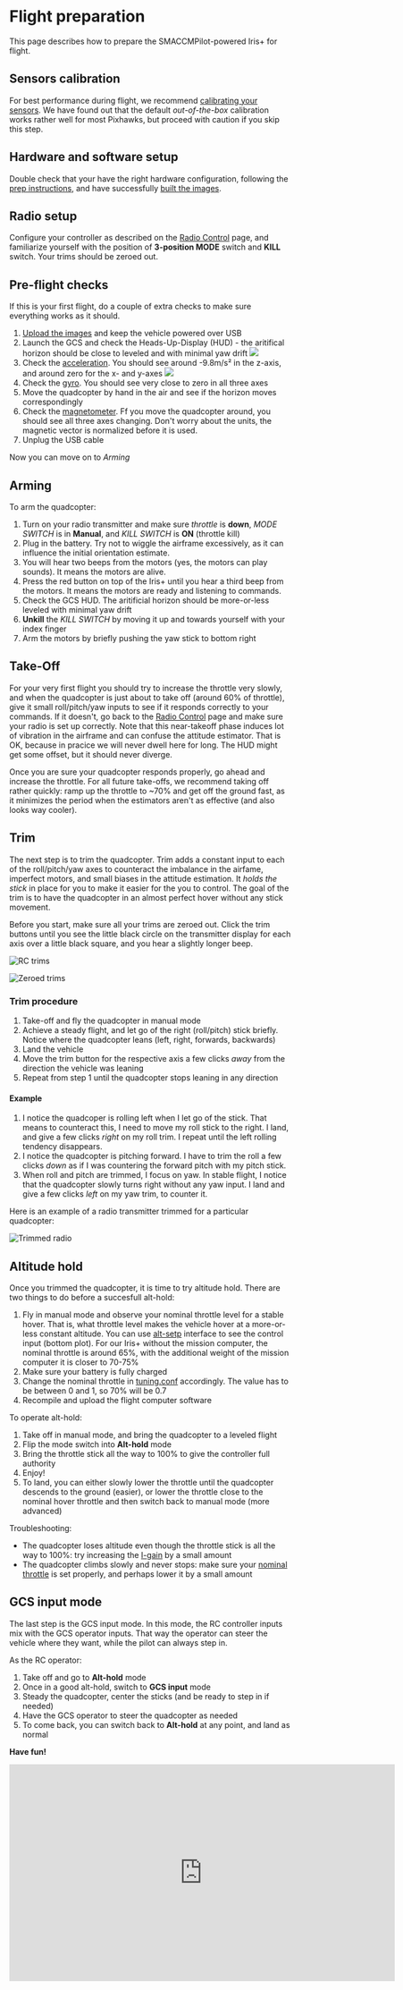 # Flight preparation

This page describes how to prepare the SMACCMPilot-powered Iris+ for flight.

## Sensors calibration

For best performance during flight, we
recommend [calibrating your sensors](../hardware/calibration.html). We
have found out that the default *out-of-the-box* calibration works
rather well for most Pixhawks, but proceed with caution if you skip
this step.

## Hardware and software setup

Double check that your have the right hardware configuration,
following the [prep instructions][smaccmpilot-hardware-prep], and have
successfully [built the images](build.md).

[smaccmpilot-hardware-prep]: https://github.com/GaloisInc/smaccmpilot-hardware-prep

## Radio setup
Configure your controller as described on the [Radio Control] page,
and familiarize yourself with the position of **3-position MODE**
switch and **KILL** switch. Your trims should be zeroed out.

[Radio Control]: ../hardware/rc-controller.html

## Pre-flight checks
If this is your first flight, do a couple of extra checks to make sure everything works as it should.

1. [Upload the images](loading.html) and keep the vehicle powered over USB
2. Launch the GCS and check the Heads-Up-Display (HUD) - the aritifical horizon should be close to leveled and with minimal yaw drift
![](../images/elm.png)
3. Check the [acceleration]. You should see around -9.8m/s² in the z-axis, and around zero for the x- and y-axes
![](../images/sensors_accel.png)
4. Check the [gyro]. You should see very close to zero in all three axes
5. Move the quadcopter by hand in the air and see if the horizon moves correspondingly
6. Check the [magnetometer][mag]. Ff you move the quadcopter around,
   you should see all three axes changing. Don't worry about the
   units, the magnetic vector is normalized before it is used.
7. Unplug the USB cable

Now you can move on to *Arming*

[acceleration]: http://localhost:8080/sensors_accel.html
[gyro]: http://localhost:8080/sensors_gyro.html
[mag]: http://localhost:8080/sensors_mag.html

## Arming
To arm the quadcopter:

1. Turn on your radio transmitter and make sure *throttle* is **down**, *MODE SWITCH* is in **Manual**, and *KILL SWITCH* is **ON** (throttle kill)
2. Plug in the battery. Try not to wiggle the airframe excessively, as it can influence the initial orientation estimate.
4. You will hear two beeps from the motors (yes, the motors can play sounds). It means the motors are alive.
4. Press the red button on top of the Iris+ until you hear a third beep from the motors. It means the motors are ready and listening to commands.
4. Check the GCS HUD. The aritificial horizon should be more-or-less leveled with minimal yaw drift
6. **Unkill** the *KILL SWITCH* by moving it up and towards yourself with your index finger
6. Arm the motors by briefly pushing the yaw stick to bottom right 


## Take-Off
For your very first flight you should try to increase the throttle
very slowly, and when the quadcopter is just about to take off (around
60% of throttle), give it small roll/pitch/yaw inputs to see if it
responds correctly to your commands. If it doesn't, go back to the
[Radio Control] page and make sure your radio is set up
correctly. Note that this near-takeoff phase induces lot of vibration
in the airframe and can confuse the attitude estimator. That is OK,
because in pracice we will never dwell here for long. The HUD might
get some offset, but it should never diverge.

Once you are sure your quadcopter responds properly, go ahead and
increase the throttle. For all future take-offs, we recommend taking
off rather quickly: ramp up the throttle to ~70% and get off the
ground fast, as it minimizes the period when the estimators aren't as
effective (and also looks way cooler).

## Trim
The next step is to trim the quadcopter. Trim adds a constant input to
each of the roll/pitch/yaw axes to counteract the imbalance in the
airfame, imperfect motors, and small biases in the attitude
estimation. It *holds the stick* in place for you to make it easier
for the you to control. The goal of the trim is to have the
quadcopter in an almost perfect hover without any stick movement.

Before you start, make sure all your trims are zeroed out. Click the
trim buttons until you see the little black circle on the transmitter
display for each axis over a little black square, and you hear a
slightly longer beep.

![RC trims](/images/rc_trims.png)

![Zeroed trims](/images/rc_trims_zeroed.png)

### Trim procedure
1. Take-off and fly the quadcopter in manual mode
2. Achieve a steady flight, and let go of the right (roll/pitch) stick
   briefly. Notice where the quadcopter leans (left, right,
   forwards, backwards)
3. Land the vehicle
4. Move the trim button for the respective axis a few clicks *away* from the direction the vehicle was leaning
5. Repeat from step 1 until the quadcopter stops leaning in any direction

#### Example

1. I notice the quadcoper is rolling left when I let go of the
   stick. That means to counteract this, I need to move my roll stick
   to the right. I land, and give a few clicks *right* on my roll
   trim. I repeat until the left rolling tendency disappears.
2. I notice the quadcopter is pitching forward. I have to trim the
   roll a few clicks *down* as if I was countering the forward pitch
   with my pitch stick.
3. When roll and pitch are trimmed, I focus on yaw. In stable flight,
   I notice that the quadcopter slowly turns right without any yaw
   input. I land and give a few clicks *left* on my yaw trim, to
   counter it.

Here is an example of a radio transmitter trimmed for a particular quadcopter:

![Trimmed radio](/images/rc_trims_tuned.png)

## Altitude hold
Once you trimmed the quadcopter, it is time to try altitude hold. There are two things to do before a succesfull alt-hold:

1. Fly in manual mode and observe your nominal throttle level for a
   stable hover. That is, what throttle level makes the vehicle hover
   at a more-or-less constant altitude. You can
   use [alt-setp](http://localhost:8080/alt_setp.html) interface to
   see the control input (bottom plot). For our Iris+ without the
   mission computer, the nominal throttle is around 65%, with the
   additional weight of the mission computer it is closer to 70-75%
2. Make sure your battery is fully charged
3. Change the nominal throttle
   in
   [tuning.conf](https://github.com/GaloisInc/smaccmpilot-stm32f4/blob/master/src/smaccm-flight/tuning.conf#L6) accordingly.
   The value has to be between 0 and 1, so 70% will be 0.7
4. Recompile and upload the flight computer software

To operate alt-hold:

1. Take off in manual mode, and bring the quadcopter to a leveled flight
2. Flip the mode switch into **Alt-hold** mode
3. Bring the throttle stick all the way to 100% to give the controller full authority
4. Enjoy!
5. To land, you can either slowly lower the throttle until the
   quadcopter descends to the ground (easier), or lower the throttle close to
   the nominal hover throttle and then switch back to manual mode (more advanced)

Troubleshooting:

- The quadcopter loses altitude even though the throttle stick is all the way to 100%: try increasing the [I-gain](https://github.com/GaloisInc/smaccmpilot-stm32f4/blob/master/src/smaccm-flight/tuning.conf#L21) by a small amount
- The quadcopter climbs slowly and never stops: make sure your [nominal throttle](https://github.com/GaloisInc/smaccmpilot-stm32f4/blob/master/src/smaccm-flight/tuning.conf#L6) is set properly, and perhaps lower it by a small amount

## GCS input mode
The last step is the GCS input mode. In this mode, the RC controller
inputs mix with the GCS operator inputs. That way the operator can
steer the vehicle where they want, while the pilot can always step
in.

As the RC operator:

1. Take off and go to **Alt-hold** mode
2. Once in a good alt-hold, switch to **GCS input** mode
3. Steady the quadcopter, center the sticks (and be ready to step in if needed)
4. Have the GCS operator to steer the quadcopter as needed
5. To come back, you can switch back to **Alt-hold** at any point, and land as normal

**Have fun!**

<iframe width="690" height="388" src="https://www.youtube.com/embed/bIjKFqnsnT0" frameborder="0" allowfullscreen></iframe>
